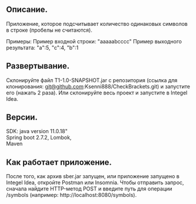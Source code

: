 Описание.
-----------------------------------------------------------------------------------------
Приложение, которое подсчитывает количество одинаковых символов в строке (пробелы не считаются). 
   
Примеры: 
Пример входной строки: "aaaaabcccc"
Пример выходного результата: "a":5, "c":4, "b":1

Развертывание.
-----------------------------------------------------------------------------------------
Склонируйте файл T1-1.0-SNAPSHOT.jar с репозитория (ссылка для клонирования: git@github.com:Ksenni888/CheckBrackets.git) и запустите его (нажать 2 раза). 
Или склонируйте весь проект и запустите в Integel Idea.

Версии. 
-----------------------------------------------------------------------------------------
SDK: java version 11.0.18"    
Spring boot 2.7.2,
Lombok,    
Maven

Как работает приложение.
-----------------------------------------------------------------------------------------
После того, как архив sber.jar запущен, или приложение запущено в Integel Idea, откройте Postman или Insomnia.
Чтобы отправить запрос, сначала найдите HTTP-метод POST и введите путь для операции /symbols (например: http://localhost:8080/symbols).

